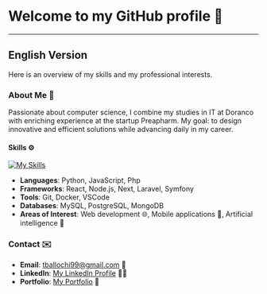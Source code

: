 # Welcome to my GitHub profile :rocket:

---

<a name="english-version"></a>
## English Version

Here is an overview of my skills and my professional interests.

### About Me :wave:
Passionate about computer science, I combine my studies in IT at Doranco with enriching experience at the startup Preapharm. My goal: to design innovative and efficient solutions while advancing daily in my career.

#### Skills :gear:
[![My Skills](https://skillicons.dev/icons?i=js,html,css,python,javascript,next,php,react,laravel,symfony,node)](https://skillicons.dev)

- **Languages**: Python, JavaScript, Php
- **Frameworks**: React, Node.js, Next, Laravel, Symfony
- **Tools**: Git, Docker, VSCode
- **Databases**: MySQL, PostgreSQL, MongoDB
- **Areas of Interest**: Web development :globe_with_meridians:, Mobile applications :iphone:, Artificial intelligence :robot:

### Contact :envelope:
- **Email**: [tballochi99@gmail.com](mailto:tballochi99@gmail.com) :email:
- **LinkedIn**: [My LinkedIn Profile](https://www.linkedin.com/in/timot%C3%A9-ballochi/) :man_office_worker:
- **Portfolio**: [My Portfolio](https://tbal.vercel.app/) :page_facing_up:
